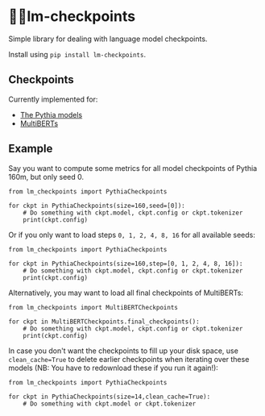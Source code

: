 # 🤖🚩lm-checkpoints
Simple library for dealing with language model checkpoints.

Install using `pip install lm-checkpoints`.

## Checkpoints
Currently implemented for:
- [The Pythia models](https://github.com/EleutherAI/pythia)
- [MultiBERTs](https://huggingface.co/google/multiberts-seed_0)

## Example
Say you want to compute some metrics for all model checkpoints of Pythia 160m, but only seed 0.

```
from lm_checkpoints import PythiaCheckpoints

for ckpt in PythiaCheckpoints(size=160,seed=[0]):
    # Do something with ckpt.model, ckpt.config or ckpt.tokenizer
    print(ckpt.config)
```

Or if you only want to load steps `0, 1, 2, 4, 8, 16` for all available seeds:
```
from lm_checkpoints import PythiaCheckpoints

for ckpt in PythiaCheckpoints(size=160,step=[0, 1, 2, 4, 8, 16]):
    # Do something with ckpt.model, ckpt.config or ckpt.tokenizer
    print(ckpt.config)
```

Alternatively, you may want to load all final checkpoints of MultiBERTs:
```
from lm_checkpoints import MultiBERTCheckpoints

for ckpt in MultiBERTCheckpoints.final_checkpoints():
    # Do something with ckpt.model, ckpt.config or ckpt.tokenizer
    print(ckpt.config)
```

In case you don't want the checkpoints to fill up your disk space, use `clean_cache=True` to delete earlier checkpoints when iterating over these models (NB: You have to redownload these if you run it again!):
```
from lm_checkpoints import PythiaCheckpoints

for ckpt in PythiaCheckpoints(size=14,clean_cache=True):
    # Do something with ckpt.model or ckpt.tokenizer
```

